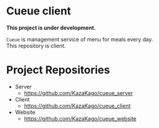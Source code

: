 # Cueue client

**This project is under development.**  

`Cueue` is management service of menu for meals every day.  
This repository is client.  

# Project Repositories

- Server
    - https://github.com/KazaKago/cueue_server
- Client
    - https://github.com/KazaKago/cueue_client
- Website
    - https://github.com/KazaKago/cueue_website
